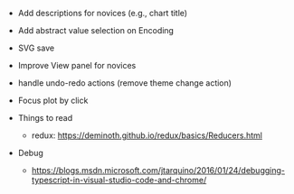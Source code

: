 - Add descriptions for novices (e.g., chart title)
- Add abstract value selection on Encoding
- SVG save
- Improve View panel for novices
- handle undo-redo actions (remove theme change action)
- Focus plot by click

- Things to read
  - redux: https://deminoth.github.io/redux/basics/Reducers.html
- Debug
  - https://blogs.msdn.microsoft.com/jtarquino/2016/01/24/debugging-typescript-in-visual-studio-code-and-chrome/